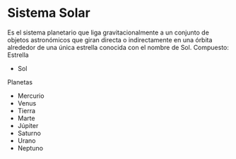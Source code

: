 Sistema Solar
============================

Es el sistema planetario que liga gravitacionalmente a un conjunto de objetos astronómicos que giran directa o indirectamente en una órbita alrededor de una única estrella conocida con el nombre de Sol. 
Compuesto:
Estrella
* Sol 

Planetas
* Mercurio
* Venus
* Tierra
* Marte
* Júpiter
* Saturno
* Urano
* Neptuno

